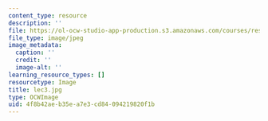 ```yaml
---
content_type: resource
description: ''
file: https://ol-ocw-studio-app-production.s3.amazonaws.com/courses/res-18-005-highlights-of-calculus-spring-2010/4f8b42aeb35ea7e3cd84094219820f1b_lec3.jpg
file_type: image/jpeg
image_metadata:
  caption: ''
  credit: ''
  image-alt: ''
learning_resource_types: []
resourcetype: Image
title: lec3.jpg
type: OCWImage
uid: 4f8b42ae-b35e-a7e3-cd84-094219820f1b
---
```

